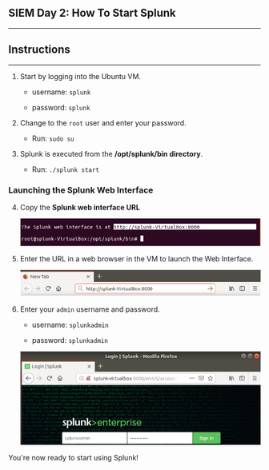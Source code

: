 ## SIEM Day 2: How To Start Splunk
--------

## Instructions 

-------


1. Start by logging into the Ubuntu VM.	

    * username: `splunk`

    * password: `splunk`

2. Change to the `root` user and enter your password.

    * Run: `sudo su`    


3. Splunk is executed from the **/opt/splunk/bin directory**.

    *  Run: `./splunk start`


### Launching the Splunk Web Interface

4. Copy the **Splunk web interface URL**

    ![/Images/splunk-web-ip.png](Images/splunk-web-ip.png)

5. Enter the URL in a web browser in the VM to launch the Web Interface.  

    ![/Images/splunk-web-interface.png](Images/splunk-web-interface.png)

6. Enter your `admin` username and password.

    * username: `splunkadmin`

    * password: `splunkadmin`

    ![Images/splunk-web-login.png](Images/splunk-web-login.png)


You're now ready to start using Splunk! 